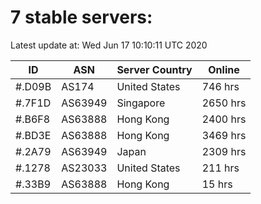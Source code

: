 # 7 stable servers:

Latest update at: Wed Jun 17 10:10:11 UTC 2020

| ID | ASN | Server Country | Online |
| -- | --- | -------------- | ------ |
| #.D09B | AS174 | United States | 746 hrs |
| #.7F1D | AS63949 | Singapore | 2650 hrs |
| #.B6F8 | AS63888 | Hong Kong | 2400 hrs |
| #.BD3E | AS63888 | Hong Kong | 3469 hrs |
| #.2A79 | AS63949 | Japan | 2309 hrs |
| #.1278 | AS23033 | United States | 211 hrs |
| #.33B9 | AS63888 | Hong Kong | 15 hrs |

